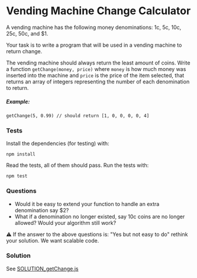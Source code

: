 # Vending Machine Change Calculator

A vending machine has the following money denominations: 1c, 5c, 10c, 25c, 50c, and $1.

Your task is to write a program that will be used in a vending machine to return change.

The vending machine should always return the least amount of coins. Write a function `getChange(money, price)` where `money` is how much money was inserted into the machine and `price` is the price of the item selected, that returns an array of integers representing the number of each denomination to return.

##### Example:
```
getChange(5, 0.99) // should return [1, 0, 0, 0, 0, 4]
```

### Tests
Install the dependencies (for testing) with:
```
npm install
```

Read the tests, all of them should pass. Run the tests with:
```
npm test
```

### Questions
* Would it be easy to extend your function to handle an extra denomination say $2?
* What if a denomination no longer existed, say 10c coins are no longer allowed? Would your algorithm still work?

:warning: If the answer to the above questions is: "Yes but not easy to do" rethink your solution. We want scalable code.

### Solution
See [SOLUTION_getChange.js](./SOLUTION_getChange.js)
